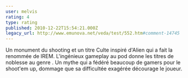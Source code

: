 ```yaml
---
user: melvis
rating: 4
type: rating
published: 2010-12-22T15:54:21.000Z
legacy_url: http://www.emunova.net/veda/test/552.htm#comment-14745
---
```

Un monument du shooting et un titre Culte inspiré d'Alien qui a fait la renommée de IREM. L'ingénieux gameplay au pod donne les titres de noblesse au genre . Un mythe qui a fédéré beaucoup de gamers pour le shoot'em up, dommage que sa difficultée exagérée décourage le joueur.
